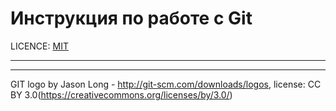 # Инструкция по работе с Git

LICENCE: [MIT](./license.md)

---

---

GIT logo by Jason Long - http://git-scm.com/downloads/logos, 
license: CC BY 3.0(https://creativecommons.org/licenses/by/3.0/)